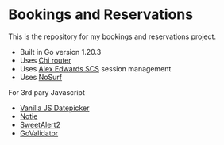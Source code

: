 # Bookings and Reservations

This is the repository for my bookings and reservations project.

- Built in Go version 1.20.3
- Uses [Chi router](https://github.com/go-chi/chi/v5)
- Uses [Alex Edwards SCS](https://github.com/alexedwards/scs/v2) session management
- Uses [NoSurf](https://github.com/justinas/nosurf)

For 3rd pary Javascript

- [Vanilla JS Datepicker](https://github.com/mymth/vanillajs-datepicker)
- [Notie](https://github.com/jaredreich/notie)
- [SweetAlert2](https://github.com/sweetalert2/sweetalert2)
- [GoValidator](https://github.com/asaskevich/govalidator)